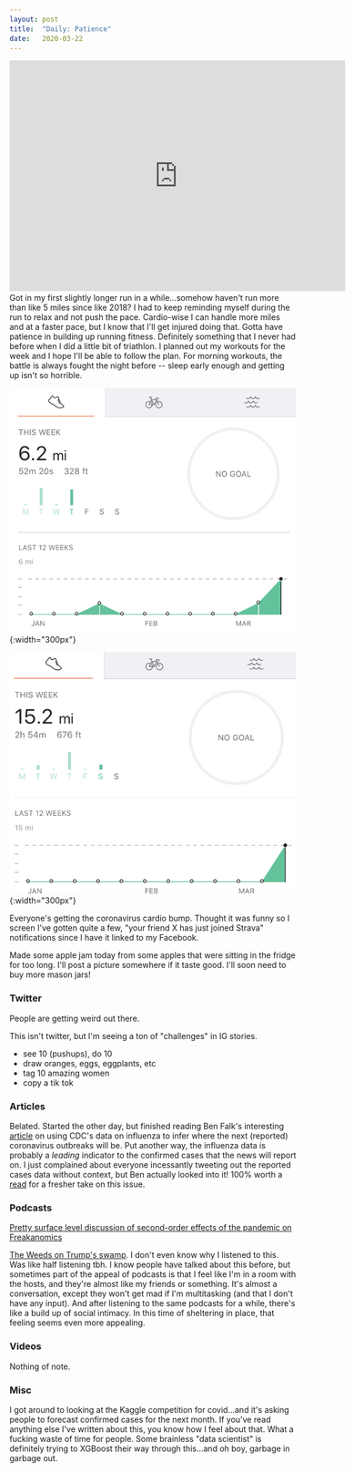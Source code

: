 ```yaml
---
layout: post
title:  "Daily: Patience"
date:   2020-03-22
---
```


<iframe height='405' width='590' frameborder='0' allowtransparency='true' scrolling='no' src='https://www.strava.com/activities/3207742932/embed/bac6df23176d96e86d4b75404d05564969727593'></iframe>
Got in my first slightly longer run in a while...somehow haven't run more than like 5 miles since like 2018? I had to keep reminding myself during the run to relax and not push the pace. Cardio-wise I can handle more miles and at a faster pace, but I know that I'll get injured doing that. Gotta have patience in building up running fitness. Definitely something that I never had before when I did a little bit of triathlon. I planned out my workouts for the week and I hope I'll be able to follow the plan. For morning workouts, the battle is always fought the night before -- sleep early enough and getting up isn't so horrible.

![](/assets/img/cardio_bump1.PNG){:width="300px"}

![](/assets/img/cardio_bump2.PNG){:width="300px"}


Everyone's getting the coronavirus cardio bump. Thought it was funny so I screen I've gotten quite a few, "your friend X has just joined Strava" notifications since I have it linked to my Facebook. 


Made some apple jam today from some apples that were sitting in the fridge for too long. I'll post a picture somewhere if it taste good. I'll soon need to buy more mason jars! 

### Twitter
People are getting weird out there.

This isn't twitter, but I'm seeing a ton of "challenges" in IG stories.
- see 10 (pushups), do 10
- draw oranges, eggs, eggplants, etc
- tag 10 amazing women
- copy a tik tok

### Articles
Belated. Started the other day, but finished reading Ben Falk's interesting [article](https://cleaningtheglass.com/following-the-smoke/) on using CDC's data on influenza to infer where the next (reported) coronavirus outbreaks will be. Put another way, the influenza data is probably a *leading* indicator to the confirmed cases that the news will report on. I just complained about everyone incessantly tweeting out the reported cases data without context, but Ben actually looked into it! 100% worth a [read](https://cleaningtheglass.com/following-the-smoke/) for a fresher take on this issue.


### Podcasts
[Pretty surface level discussion of second-order effects of the pandemic on Freakanomics]()

[The Weeds on Trump's swamp](). I don't even know why I listened to this. Was like half listening tbh. I know people have talked about this before, but sometimes part of the appeal of podcasts is that I feel like I'm in a room with the hosts, and they're almost like my friends or something. It's almost a conversation, except they won't get mad if I'm multitasking (and that I don't have any input). And after listening to the same podcasts for a while, there's like a build up of social intimacy. In this time of sheltering in place, that feeling seems even more appealing.

### Videos
Nothing of note.

### Misc
I got around to looking at the Kaggle competition for covid...and it's asking people to forecast confirmed cases for the next month. If you've read anything else I've written about this, you know how I feel about that. What a fucking waste of time for people. Some brainless "data scientist" is definitely trying to XGBoost their way through this...and oh boy, garbage in garbage out.